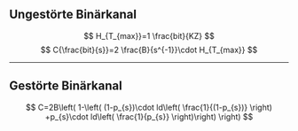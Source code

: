 ## Ungestörte Binärkanal
$$
H_{T_{max}}=1 \frac{bit}{KZ}
$$
$$
C{\frac{bit}{s}}=2 \frac{B}{s^{-1}}\cdot H_{T_{max}}
$$


---

## Gestörte Binärkanal
$$
C=2B\left( 1-\left( (1-p_{s})\cdot ld\left( \frac{1}{(1-p_{s})} \right) +p_{s}\cdot ld\left( \frac{1}{p_{s}} \right)\right) \right)
$$
